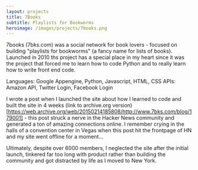 ```yaml
---
layout: projects
title: 7Books
subtitle: Playlists for Bookworms
heroimage: /images/projects/7books.png
---
```


7books (7bks.com) was a social network for book lovers - focused on building "playlists for bookworms" (a fancy name for lists of books). Launched in 2010 ths project has a special place in my heart since it was the project that forced me to learn how to code Python and to really learn how to write front end code.

Languages: Google Appengine, Python, Javascript, HTML, CSS
APIs: Amazon API, Twitter Login, Facebook Login

I wrote a post when I launched the site about how I learned to code and built the site in 4 weeks (link to archive.org version)[https://web.archive.org/web/20150214185808/http://www.7bks.com/blog/179001] - this post struck a nerve in the Hacker News community and generated a ton of amazing connections online. I remember crying in the halls of a convention center in Vegas when this post hit the frontpage of HN and my site went offline for a moment...

Ultimately, despite over 6000 members, I neglected the site after the initial launch, tinkered far too long with product rather than building the community and got distracted by life as I moved to New York.